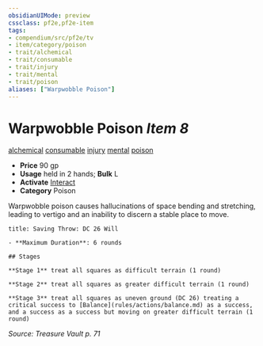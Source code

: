 ```yaml
---
obsidianUIMode: preview
cssclass: pf2e,pf2e-item
tags:
- compendium/src/pf2e/tv
- item/category/poison
- trait/alchemical
- trait/consumable
- trait/injury
- trait/mental
- trait/poison
aliases: ["Warpwobble Poison"]
---
```

# Warpwobble Poison *Item 8*  
[alchemical](rules/traits/alchemical.md)  [consumable](rules/traits/consumable.md)  [injury](rules/traits/injury.md)  [mental](rules/traits/mental.md)  [poison](rules/traits/poison.md)  

- **Price** 90 gp
- **Usage** held in 2 hands; **Bulk** L
- **Activate** [Interact](rules/actions/interact.md)
- **Category** Poison

Warpwobble poison causes hallucinations of space bending and stretching, leading to vertigo and an inability to discern a stable place to move.

```ad-inline-affliction
title: Saving Throw: DC 26 Will

- **Maximum Duration**: 6 rounds

## Stages

**Stage 1** treat all squares as difficult terrain (1 round)

**Stage 2** treat all squares as greater difficult terrain (1 round)

**Stage 3** treat all squares as uneven ground (DC 26) treating a critical success to [Balance](rules/actions/balance.md) as a success, and a success as a success but moving on greater difficult terrain (1 round)
```

*Source: Treasure Vault p. 71*